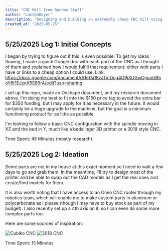 ```yaml
---
title: "CNC Mill from Random Stuff"
author: "LandonBayer"
description: "Designing and building an extremely cheap CNC mill using as many random parts I have as possible to minimize cost"
created_at: "2025-05-25"
---
```


## **5/25/2025 Log 1: Initial Concepts**

I began by trying to figure out if this is even possible. To get my ideas flowing, I made a quick Google doc with each part of the CNC as I thought of them and explained how I would fulfill that requirement: either with parts I have or links to a cheap option I could use.
Link: https://docs.google.com/document/d/1eDa18zaTmOcg4O9jXUVwCgunUB5oY8t1EJznX5E89rA/edit?usp=sharing 

I set up this repo, made an Onshape document, and my research document above. I'm doing my best to fit into the $150 price tag to avoid the extra bar for $350 funding, but I may apply for it as necessary in the future. It would certainly be a huge upgrade to the machine, but the goal is a minimum functioning product for as little as possible. 

I'm looking to follow a basic CNC configuration with the spindle moving in XZ and the bed in Y, much like a bedslinger 3D printer or a 3018 style CNC.  

Time Spent: 45 Minutes (mostly research)

## **5/25/2025 Log 2: Ideation**

Some parts are not in my house at this exact moment so I need to wait a few days to go and grab them. In the meantime, I'll try to design most of the printer and be able to swap out the CAD models as I get the real ones and create/find models for them.

It is also worth noting that I have access to an Omio CNC router through my robotics team, which will enable me to make custom parts in aluminum or polycarbonate as I please (though I may have to buy stock as part of my budget). I also recently set up a 4th axis on it, so I can even do some more complex parts too.

Here are some sources of inspiration:

![Cubiko CNC](https://www.sainsmart.com/cdn/shop/files/Cubiko-12001.png?v=1741315636)
![3018 CNC](https://www.sainsmart.com/cdn/shop/files/4ee0482982cfa89bb4d1cff3333a55e6-_1.png?v=1694156155)

Time Spent: 15 Minutes
